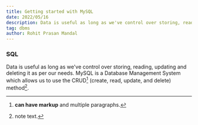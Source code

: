 ```yaml
---
title: Getting started with MySQL
date: 2022/05/16
description: Data is useful as long as we've control over storing, reading, updating and deleting it as per our needs. MySQL is a Database Management System which allows us to use the CRUD(create, read, update, and delete) method.
tag: dbms
author: Rohit Prasan Mandal
---
```


### SQL

Data is useful as long as we've control over storing, reading, updating and deleting it as per our needs. MySQL is a Database Management System which allows us to use the CRUD[^1] (create, read, update, and delete) method[^2].


[^1]: **can have markup** and multiple paragraphs.
[^2]: note text.
